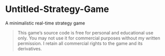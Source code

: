 # Untitled-Strategy-Game
A minimalistic real-time strategy game

> This game’s source code is free for personal and educational use only.
You may not use it for commercial purposes without my written permission.
I retain all commercial rights to the game and its derivatives.
